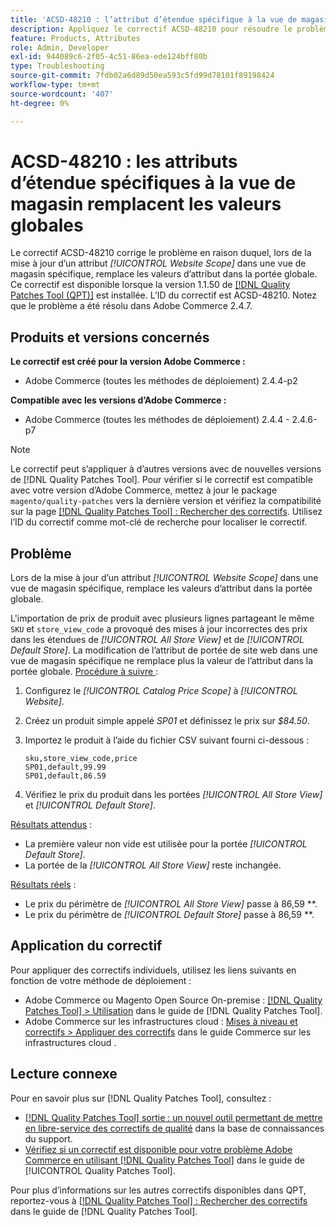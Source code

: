 ```yaml
---
title: 'ACSD-48210 : l’attribut d’étendue spécifique à la vue de magasin remplace les valeurs globales'
description: Appliquez le correctif ACSD-48210 pour résoudre le problème Adobe Commerce de mise à jour d’un attribut *[!UICONTROL Website Scope]* dans une vue de magasin spécifique qui remplace les valeurs d’attribut dans la portée globale.
feature: Products, Attributes
role: Admin, Developer
exl-id: 944089c6-2f05-4c51-86ea-ede124bff80b
type: Troubleshooting
source-git-commit: 7fdb02a6d89d50ea593c5fd99d78101f89198424
workflow-type: tm+mt
source-wordcount: '407'
ht-degree: 0%

---
```


# ACSD-48210 : les attributs d’étendue spécifiques à la vue de magasin remplacent les valeurs globales

Le correctif ACSD-48210 corrige le problème en raison duquel, lors de la mise à jour d’un attribut *[!UICONTROL Website Scope]* dans une vue de magasin spécifique, remplace les valeurs d’attribut dans la portée globale. Ce correctif est disponible lorsque la version 1.1.50 de [[!DNL Quality Patches Tool (QPT)]](https://experienceleague.adobe.com/en/docs/commerce-operations/tools/quality-patches-tool/quality-patches-tool-to-self-serve-quality-patches) est installée. L’ID du correctif est ACSD-48210. Notez que le problème a été résolu dans Adobe Commerce 2.4.7.

## Produits et versions concernés

**Le correctif est créé pour la version Adobe Commerce :**

* Adobe Commerce (toutes les méthodes de déploiement) 2.4.4-p2

**Compatible avec les versions d’Adobe Commerce :**

* Adobe Commerce (toutes les méthodes de déploiement) 2.4.4 - 2.4.6-p7

>[!NOTE]
>
>Le correctif peut s’appliquer à d’autres versions avec de nouvelles versions de [!DNL Quality Patches Tool]. Pour vérifier si le correctif est compatible avec votre version d’Adobe Commerce, mettez à jour le package `magento/quality-patches` vers la dernière version et vérifiez la compatibilité sur la page [[!DNL Quality Patches Tool] : Rechercher des correctifs](https://experienceleague.adobe.com/tools/commerce-quality-patches/index.html). Utilisez l’ID du correctif comme mot-clé de recherche pour localiser le correctif.

## Problème

Lors de la mise à jour d’un attribut *[!UICONTROL Website Scope]* dans une vue de magasin spécifique, remplace les valeurs d’attribut dans la portée globale.

L&#39;importation de prix de produit avec plusieurs lignes partageant le même `SKU` et `store_view_code` a provoqué des mises à jour incorrectes des prix dans les étendues de *[!UICONTROL All Store View]* et de *[!UICONTROL Default Store]*. La modification de l’attribut de portée de site web dans une vue de magasin spécifique ne remplace plus la valeur de l’attribut dans la portée globale.
<u>Procédure à suivre </u> :

1. Configurez le *[!UICONTROL Catalog Price Scope]* à *[!UICONTROL Website]*.
1. Créez un produit simple appelé *SP01* et définissez le prix sur *$84.50*.
1. Importez le produit à l’aide du fichier CSV suivant fourni ci-dessous :

   ```
   sku,store_view_code,price
   SP01,default,99.99
   SP01,default,86.59
   ```

1. Vérifiez le prix du produit dans les portées *[!UICONTROL All Store View]* et *[!UICONTROL Default Store]*.

<u>Résultats attendus</u> :

* La première valeur non vide est utilisée pour la portée *[!UICONTROL Default Store]*.
* La portée de la *[!UICONTROL All Store View]* reste inchangée.

<u>Résultats réels</u> :

* Le prix du périmètre de *[!UICONTROL All Store View]* passe à 86,59 **.
* Le prix du périmètre de *[!UICONTROL Default Store]* passe à 86,59 **.

## Application du correctif

Pour appliquer des correctifs individuels, utilisez les liens suivants en fonction de votre méthode de déploiement :

* Adobe Commerce ou Magento Open Source On-premise : [[!DNL Quality Patches Tool] > Utilisation](/help/tools/quality-patches-tool/usage.md) dans le guide de [!DNL Quality Patches Tool].
* Adobe Commerce sur les infrastructures cloud : [Mises à niveau et correctifs > Appliquer des correctifs](https://experienceleague.adobe.com/docs/commerce-cloud-service/user-guide/develop/upgrade/apply-patches.html) dans le guide Commerce sur les infrastructures cloud .

## Lecture connexe

Pour en savoir plus sur [!DNL Quality Patches Tool], consultez :

* [[!DNL Quality Patches Tool] sortie : un nouvel outil permettant de mettre en libre-service des correctifs de qualité](https://experienceleague.adobe.com/en/docs/commerce-operations/tools/quality-patches-tool/quality-patches-tool-to-self-serve-quality-patches) dans la base de connaissances du support.
* [Vérifiez si un correctif est disponible pour votre problème Adobe Commerce en utilisant [!DNL Quality Patches Tool]](/help/tools/quality-patches-tool/patches-available-in-qpt/check-patch-for-magento-issue-with-magento-quality-patches.md) dans le guide de [!UICONTROL Quality Patches Tool].


Pour plus d’informations sur les autres correctifs disponibles dans QPT, reportez-vous à [[!DNL Quality Patches Tool] : Rechercher des correctifs](https://experienceleague.adobe.com/tools/commerce-quality-patches/index.html) dans le guide de [!DNL Quality Patches Tool].
